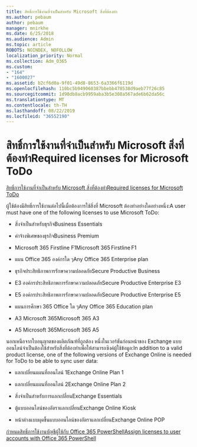 ```yaml
---
title: สิทธิ์การใช้งานที่จำเป็นสำหรับ Microsoft สิ่งที่ต้องทำ
ms.author: pebaum
author: pebaum
manager: mnirkhe
ms.date: 6/25/2018
ms.audience: Admin
ms.topic: article
ROBOTS: NOINDEX, NOFOLLOW
localization_priority: Normal
ms.collection: Adm_O365
ms.custom:
- "164"
- "1600027"
ms.assetid: b2cf6d0a-9f01-49d8-8653-6a3366f6119d
ms.openlocfilehash: 110bc5b949060387bbebb478538d9aeb77f26c85
ms.sourcegitcommit: 1d98db8acb9959aba3b5e308a567ade6b62da56c
ms.translationtype: MT
ms.contentlocale: th-TH
ms.lasthandoff: 08/22/2019
ms.locfileid: "36552190"
---
```

# <a name="required-licenses-for-microsoft-todo"></a><span data-ttu-id="e1402-102">สิทธิ์การใช้งานที่จำเป็นสำหรับ Microsoft สิ่งที่ต้องทำ</span><span class="sxs-lookup"><span data-stu-id="e1402-102">Required licenses for Microsoft ToDo</span></span>

[<span data-ttu-id="e1402-103">สิทธิ์การใช้งานที่จำเป็นสำหรับ Microsoft สิ่งที่ต้องทำ</span><span class="sxs-lookup"><span data-stu-id="e1402-103">Required licenses for Microsoft ToDo</span></span>](https://support.office.com/article/381e9d1b-c500-49b5-973e-890fd86528d7.aspx)
  
<span data-ttu-id="e1402-104">ผู้ใช้ต้องมีสิทธิ์การใช้งานต่อไปนี้เมื่อต้องการใช้สิ่งที่ Microsoft ต้องทำอย่างใดอย่างหนึ่ง:</span><span class="sxs-lookup"><span data-stu-id="e1402-104">A user must have one of the following licenses to use Microsoft ToDo:</span></span>
  
- <span data-ttu-id="e1402-105">สิ่งจำเป็นสำหรับธุรกิจ</span><span class="sxs-lookup"><span data-stu-id="e1402-105">Business Essentials</span></span>

- <span data-ttu-id="e1402-106">ค่าจ้างพิเศษของธุรกิจ</span><span class="sxs-lookup"><span data-stu-id="e1402-106">Business Premium</span></span>

- <span data-ttu-id="e1402-107">Microsoft 365 Firstline F1</span><span class="sxs-lookup"><span data-stu-id="e1402-107">Microsoft 365 Firstline F1</span></span>

- <span data-ttu-id="e1402-108">แผน Office 365 องค์กรใด ๆ</span><span class="sxs-lookup"><span data-stu-id="e1402-108">Any Office 365 Enterprise plan</span></span>

- <span data-ttu-id="e1402-109">ธุรกิจประสิทธิภาพการรักษาความปลอดภัย</span><span class="sxs-lookup"><span data-stu-id="e1402-109">Secure Productive Business</span></span>

- <span data-ttu-id="e1402-110">E3 องค์กรประสิทธิภาพการรักษาความปลอดภัย</span><span class="sxs-lookup"><span data-stu-id="e1402-110">Secure Productive Enterprise E3</span></span>

- <span data-ttu-id="e1402-111">E5 องค์กรประสิทธิภาพการรักษาความปลอดภัย</span><span class="sxs-lookup"><span data-stu-id="e1402-111">Secure Productive Enterprise E5</span></span>

- <span data-ttu-id="e1402-112">แผนการศึกษา 365 Office ใด ๆ</span><span class="sxs-lookup"><span data-stu-id="e1402-112">Any Office 365 Education plan</span></span>

- <span data-ttu-id="e1402-113">A3 Microsoft 365</span><span class="sxs-lookup"><span data-stu-id="e1402-113">Microsoft 365 A3</span></span>

- <span data-ttu-id="e1402-114">A5 Microsoft 365</span><span class="sxs-lookup"><span data-stu-id="e1402-114">Microsoft 365 A5</span></span>

<span data-ttu-id="e1402-115">นอกเหนือจากใบอนุญาตของผลิตภัณฑ์ที่ถูกต้อง หนึ่งในเวอร์ชันก่อนหน้าของ Exchange แบบออนไลน์จำเป็นต้องใช้สำหรับสิ่งที่ต้องทำเพื่อให้สามารถซิงค์ผู้ใช้ข้อมูล:</span><span class="sxs-lookup"><span data-stu-id="e1402-115">In addition to a valid product license, one of the following versions of Exchange Online is needed for ToDo to be able to sync user data:</span></span>
  
- <span data-ttu-id="e1402-116">แลกเปลี่ยนแผนที่ออนไลน์ 1</span><span class="sxs-lookup"><span data-stu-id="e1402-116">Exchange Online Plan 1</span></span>

- <span data-ttu-id="e1402-117">แลกเปลี่ยนแผนที่ออนไลน์ 2</span><span class="sxs-lookup"><span data-stu-id="e1402-117">Exchange Online Plan 2</span></span>

- <span data-ttu-id="e1402-118">สิ่งจำเป็นสำหรับการแลกเปลี่ยน</span><span class="sxs-lookup"><span data-stu-id="e1402-118">Exchange Essentials</span></span>

- <span data-ttu-id="e1402-119">ตู้แบบออนไลน์ของอัตราแลกเปลี่ยน</span><span class="sxs-lookup"><span data-stu-id="e1402-119">Exchange Online Kiosk</span></span>

- <span data-ttu-id="e1402-120">หน้าต่างแบบผุดขึ้นแบบออนไลน์ของอัตราแลกเปลี่ยน</span><span class="sxs-lookup"><span data-stu-id="e1402-120">Exchange Online POP</span></span>

[<span data-ttu-id="e1402-121">กำหนดสิทธิ์การใช้งานบัญชีผู้ใช้กับ Office 365 PowerShell</span><span class="sxs-lookup"><span data-stu-id="e1402-121">Assign licenses to user accounts with Office 365 PowerShell</span></span>](https://docs.microsoft.com/office365/enterprise/powershell/assign-licenses-to-user-accounts-with-office-365-powershell )
  